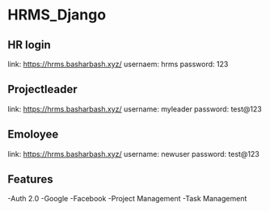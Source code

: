 # HRMS_Django

HR login
----------
link: https://hrms.basharbash.xyz/
usernaem: hrms
password: 123


Projectleader
-------------
link: https://hrms.basharbash.xyz/
username: myleader
password: test@123


Emoloyee
-------------
link: https://hrms.basharbash.xyz/
username: newuser
password: test@123

Features
----------
-Auth 2.0
    -Google
    -Facebook
-Project Management
-Task Management


